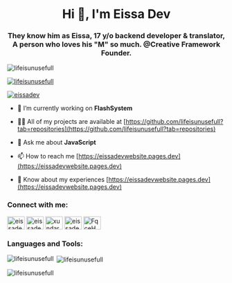 <h1 align="center">Hi 👋, I'm Eissa Dev</h1>  
<h3 align="center">They know him as Eissa, 17 y/o backend developer & translator, A person who loves his "M" so much. @Creative Framework Founder.</h3>  
  
<p align="left"> <img src="https://komarev.com/ghpvc/?username=lifeisunusefull&label=Profile%20views&color=0e75b6&style=flat" alt="lifeisunusefull" /> </p>  
  
<p align="left"> <a href="https://github.com/ryo-ma/github-profile-trophy"><img src="https://github-profile-trophy.vercel.app/?username=lifeisunusefull" alt="lifeisunusefull" /></a> </p>  
  
<p align="left"> <a href="https://twitter.com/eissadev" target="blank"><img src="https://img.shields.io/twitter/follow/eissadev?logo=twitter&style=for-the-badge" alt="eissadev" /></a> </p>  
  
- 🔭 I’m currently working on **FlashSystem**  
    
- 👨‍💻 All of my projects are available at [https://github.com/lifeisunusefull?tab=repositories](https://github.com/lifeisunusefull?tab=repositories)  
  
- 💬 Ask me about **JavaScript**  
  
- 📫 How to reach me [https://eissadevwebsite.pages.dev](https://eissadevwebsite.pages.dev)  
  
- 📄 Know about my experiences [https://eissadevwebsite.pages.dev](https://eissadevwebsite.pages.dev)  
  
<h3 align="left">Connect with me:</h3>  
<p align="left">  
<a href="https://twitter.com/eissadev" target="blank"><img align="center" src="https://raw.githubusercontent.com/rahuldkjain/github-profile-readme-generator/master/src/images/icons/Social/twitter.svg" alt="eissadev" height="30" width="40" /></a>  
<a href="https://fb.com/eissadev" target="blank"><img align="center" src="https://raw.githubusercontent.com/rahuldkjain/github-profile-readme-generator/master/src/images/icons/Social/facebook.svg" alt="eissadev" height="30" width="40" /></a>  
<a href="https://www.behance.net/xundarkartz" target="blank"><img align="center" src="https://raw.githubusercontent.com/rahuldkjain/github-profile-readme-generator/master/src/images/icons/Social/behance.svg" alt="xundarkartz" height="30" width="40" /></a>  
<a href="https://www.youtube.com/c/eissadev" target="blank"><img align="center" src="https://raw.githubusercontent.com/rahuldkjain/github-profile-readme-generator/master/src/images/icons/Social/youtube.svg" alt="eissadev" height="30" width="40" /></a>  
<a href="https://discord.gg/FqceHDU8QP" target="blank"><img align="center" src="https://raw.githubusercontent.com/rahuldkjain/github-profile-readme-generator/master/src/images/icons/Social/discord.svg" alt="FqceHDU8QP" height="30" width="40" /></a>  
</p>  
  
<h3 align="left">Languages and Tools:</h3>  
<!-- نفس المحتوى للغات والأدوات كما في النسخة الأصلية دون تغيير -->  
  
<p><img align="left" src="https://github-readme-stats.vercel.app/api/top-langs?username=lifeisunusefull&show_icons=true&locale=en&layout=compact" alt="lifeisunusefull" /></p>  
  
<p>&nbsp;<img align="center" src="https://github-readme-stats.vercel.app/api?username=lifeisunusefull&show_icons=true&locale=en" alt="lifeisunusefull" /></p>  
  
<p><img align="center" src="https://github-readme-streak-stats.herokuapp.com/?user=lifeisunusefull&" alt="lifeisunusefull" /></p>
